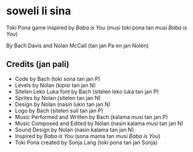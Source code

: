 # soweli li sina
Toki Pona game inspired by *Baba is You* (musi toki pona tan musi *Baba is You*)

By Bach Davis and Nolan McCall (tan jan Pa en jan Nolen)

## Credits (jan pali)
* Code by Bach (toki sona tan jan P)
* Levels by Nolan (kipisi tan jan N)
* Sitelen Leko Luka font by Bach (sitelen leko luka tan jan P)
* Sprites by Nolan (sitelen tan jan N)
* Design by Nolan (nasin lukin tan jan N)
* Logo by Bach (sitelen suli tan jan P)
* Music Performed and Written by Bach (kalama musi tan jan P)
* Music Composed and Edited by Nolan (nasin kalama musi tan jan N)
* Sound Design by Nolan (nasin kalama tan jan N)
* Inspired by *Baba is You* (sona mama tan musi *Baba is You*)
* Toki Pona created by Sonja Lang (toki pona tan jan Sonja) 
